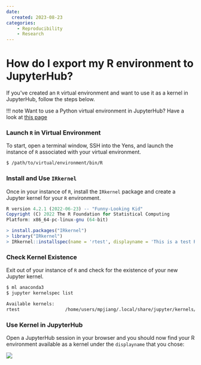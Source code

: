 ```yaml
---
date:
  created: 2023-08-23
categories:
    - Reproducibility
    - Research
---
```

<!--
---
title: How do I export my R environment to JupyterHub?
layout: indexPages/faqs
subHeader: Data, Analytics, and Research Computing.
keywords: Jupyter, faq, notebook, R, Yens, environment
category: faqs
parent: faqs
section: software
order: 1
updateDate: 2023-08-23
---
-->

# How do I export my R environment to JupyterHub?

If you've created an `R` virtual environment and want to use it as a kernel in JupyterHub, follow the steps below.

!!! note
    Want to use a Python virtual environment in JupyterHub? Have a look at [this page](/_getting_started/jupyter/)

### Launch `R` in Virtual Environment
To start, open a terminal window, SSH into the Yens, and launch the instance of `R` associated with your virtual environment.

```bash
$ /path/to/virtual/environment/bin/R
```

### Install and Use `IRkernel`
Once in your instance of `R`, install the `IRkernel` package and create a Jupyter kernel for your `R` environment.

```R
R version 4.2.1 (2022-06-23) -- "Funny-Looking Kid"
Copyright (C) 2022 The R Foundation for Statistical Computing
Platform: x86_64-pc-linux-gnu (64-bit)

> install.packages("IRkernel")
> library("IRkernel")
> IRkernel::installspec(name = 'rtest', displayname = 'This is a test R environment')
```

### Check Kernel Existence
Exit out of your instance of `R` and check for the existence of your new Jupyter kernel.

```bash
$ ml anaconda3
$ jupyter kernelspec list

Available kernels:
rtest                 /home/users/mpjiang/.local/share/jupyter/kernels/rtest
```

### Use Kernel in JupyterHub
Open a JupyterHub session in your browser and you should now find your R environment available as a kernel under the `displayname` that you chose:

![](/images/R-jupyter-kernel.png)
